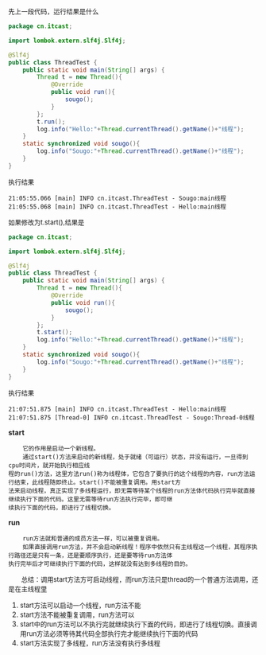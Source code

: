 <font size="2">先上一段代码，运行结果是什么
</font>

```java
package cn.itcast;

import lombok.extern.slf4j.Slf4j;

@Slf4j
public class ThreadTest {
    public static void main(String[] args) {
        Thread t = new Thread(){
            @Override
            public void run(){
                sougo();
            }
        };
        t.run();
        log.info("Hello:"+Thread.currentThread().getName()+"线程");
    }
    static synchronized void sougo(){
        log.info("Sougo:"+Thread.currentThread().getName()+"线程");
    }
}
```

<font size="2">执行结果</font>
```
21:05:55.066 [main] INFO cn.itcast.ThreadTest - Sougo:main线程
21:05:55.068 [main] INFO cn.itcast.ThreadTest - Hello:main线程
```

<font size="2">如果修改为t.start(),结果是
</font>
```java
package cn.itcast;

import lombok.extern.slf4j.Slf4j;

@Slf4j
public class ThreadTest {
    public static void main(String[] args) {
        Thread t = new Thread(){
            @Override
            public void run(){
                sougo();
            }
        };
        t.start();
        log.info("Hello:"+Thread.currentThread().getName()+"线程");
    }
    static synchronized void sougo(){
        log.info("Sougo:"+Thread.currentThread().getName()+"线程");
    }
}
```
<font size="2">执行结果</font>
```
21:07:51.875 [main] INFO cn.itcast.ThreadTest - Hello:main线程
21:07:51.875 [Thread-0] INFO cn.itcast.ThreadTest - Sougo:Thread-0线程
```

**start**

```
	它的作用是启动一个新线程。
	通过start()方法来启动的新线程，处于就绪（可运行）状态，并没有运行，一旦得到cpu时间片，就开始执行相应线
程的run()方法，这里方法run()称为线程体，它包含了要执行的这个线程的内容，run方法运行结束，此线程随即终止。start()不能被重复调用。用start方
法来启动线程，真正实现了多线程运行，即无需等待某个线程的run方法体代码执行完毕就直接继续执行下面的代码。这里无需等待run方法执行完毕，即可继
续执行下面的代码，即进行了线程切换。
```

**run**

```
	run方法就和普通的成员方法一样，可以被重复调用。
	如果直接调用run方法，并不会启动新线程！程序中依然只有主线程这一个线程，其程序执行路径还是只有一条，还是要顺序执行，还是要等待run方法体
执行完毕后才可继续执行下面的代码，这样就没有达到多线程的目的。
```

<font size="2">&ensp;&ensp;&ensp;&ensp;总结：调用start方法方可启动线程，而run方法只是thread的一个普通方法调用，还是在主线程里</font>

1.  <font size="2">start方法可以启动一个线程，run方法不能</font>
2. <font size="2">start方法不能被重复调用，run方法可以</font>
3. <font size="2">start中的run方法可以不执行完就继续执行下面的代码，即进行了线程切换。直接调用run方法必须等待其代码全部执行完才能继续执行下面的代码</font>
4. <font size="2">start方法实现了多线程，run方法没有执行多线程</font>

